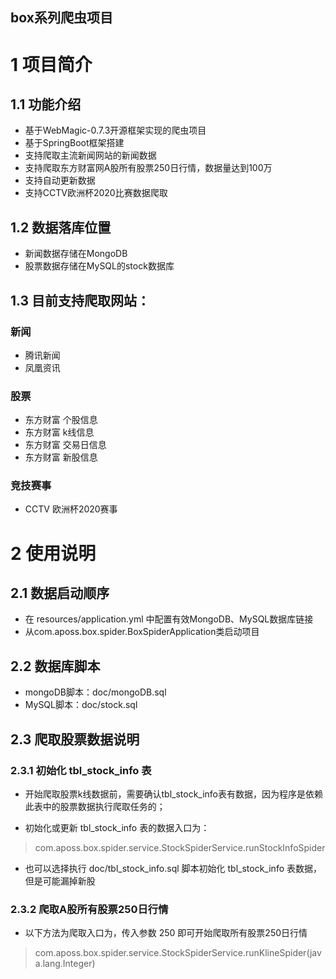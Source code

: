 box系列爬虫项目
---
# 1 项目简介
## 1.1 功能介绍
- 基于WebMagic-0.7.3开源框架实现的爬虫项目
- 基于SpringBoot框架搭建
- 支持爬取主流新闻网站的新闻数据
- 支持爬取东方财富网A股所有股票250日行情，数据量达到100万
- 支持自动更新数据
- 支持CCTV欧洲杯2020比赛数据爬取

## 1.2 数据落库位置
- 新闻数据存储在MongoDB
- 股票数据存储在MySQL的stock数据库

## 1.3 目前支持爬取网站：

### 新闻
- 腾讯新闻
- 凤凰资讯

### 股票
- 东方财富 个股信息
- 东方财富 k线信息
- 东方财富 交易日信息
- 东方财富 新股信息

### 竞技赛事
- CCTV 欧洲杯2020赛事


# 2 使用说明

## 2.1 数据启动顺序
- 在 resources/application.yml 中配置有效MongoDB、MySQL数据库链接
- 从com.aposs.box.spider.BoxSpiderApplication类启动项目

## 2.2 数据库脚本
- mongoDB脚本：doc/mongoDB.sql
- MySQL脚本：doc/stock.sql

## 2.3 爬取股票数据说明
### 2.3.1 初始化 tbl_stock_info 表
- 开始爬取股票k线数据前，需要确认tbl_stock_info表有数据，因为程序是依赖此表中的股票数据执行爬取任务的；

- 初始化或更新 tbl_stock_info 表的数据入口为：
> com.aposs.box.spider.service.StockSpiderService.runStockInfoSpider

- 也可以选择执行 doc/tbl_stock_info.sql 脚本初始化 tbl_stock_info 表数据，但是可能漏掉新股

### 2.3.2 爬取A股所有股票250日行情
- 以下方法为爬取入口为，传入参数 250 即可开始爬取所有股票250日行情
> com.aposs.box.spider.service.StockSpiderService.runKlineSpider(java.lang.Integer)









